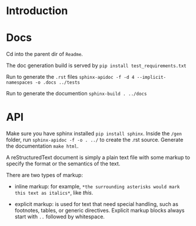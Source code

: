Introduction
============

# Docs

Cd into the parent dir of ``Readme``.

The doc generation build is served by ``pip install test_requirements.txt``

Run to generate the ``.rst`` files
```sphinx-apidoc -f -d 4 --implicit-namespaces -o .docs ../tests```

Run to generate the documention
```sphinx-build . ../docs```


# API

Make sure you have sphinx installed ``pip install sphinx``.
Inside the `/gen` folder, run ``sphinx-apidoc -f -o . ../`` to create the .rst source.
Generate the documentation ``make html``.

A reStructuredText document is simply a plain text file
with some markup to specify the format or the semantics of the text.

There are two types of markup:

*  inline markup: for example, ``*the surrounding asterisks would mark
   this text as italics*``, like *this*.

*  explicit markup: is used for text that need special handling,
   such as footnotes, tables, or generic directives.
   Explicit markup blocks always start with ``..`` followed by whitespace.
